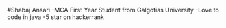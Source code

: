 #Shabaj Ansari
-MCA First Year Student from Galgotias University
-Love to code in java
-5 star on hackerrank


